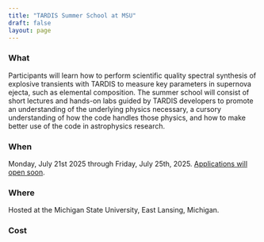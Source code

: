 ```yaml
---
title: "TARDIS Summer School at MSU"
draft: false
layout: page
---
```


### What

Participants will learn how to perform scientific quality spectral synthesis of explosive transients with TARDIS to measure key parameters in supernova ejecta, such as elemental composition. The summer school will consist of short lectures and hands-on labs guided by TARDIS developers to promote an understanding of the underlying physics necessary, a cursory understanding of how the code handles those physics, and how to make better use of the code in astrophysics research.

### When

Monday, July 21st 2025 through Friday, July 25th, 2025. [Applications will open soon]().

### Where

Hosted at the Michigan State University, East Lansing, Michigan.

### Cost
